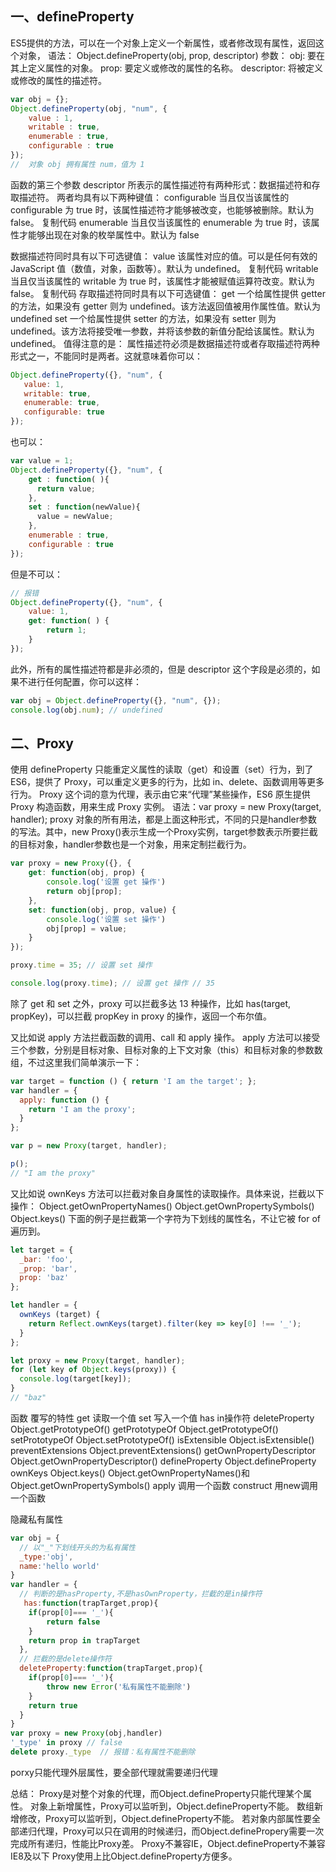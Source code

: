 

## 一、defineProperty
ES5提供的方法，可以在一个对象上定义一个新属性，或者修改现有属性，返回这个对象，
语法： Object.defineProperty(obj, prop, descriptor)
参数：
obj: 要在其上定义属性的对象。
prop:  要定义或修改的属性的名称。
descriptor: 将被定义或修改的属性的描述符。

```js
var obj = {};
Object.defineProperty(obj, "num", {
    value : 1,
    writable : true,
    enumerable : true,
    configurable : true
});
//  对象 obj 拥有属性 num，值为 1

```
函数的第三个参数 descriptor 所表示的属性描述符有两种形式：数据描述符和存取描述符。
两者均具有以下两种键值：
configurable
当且仅当该属性的 configurable 为 true 时，该属性描述符才能够被改变，也能够被删除。默认为 false。
复制代码
enumerable
当且仅当该属性的 enumerable 为 true 时，该属性才能够出现在对象的枚举属性中。默认为 false

数据描述符同时具有以下可选键值：
value
该属性对应的值。可以是任何有效的 JavaScript 值（数值，对象，函数等）。默认为 undefined。
复制代码
writable
当且仅当该属性的 writable 为 true 时，该属性才能被赋值运算符改变。默认为 false。
复制代码
存取描述符同时具有以下可选键值：
get
一个给属性提供 getter 的方法，如果没有 getter 则为 undefined。该方法返回值被用作属性值。默认为 undefined
set
一个给属性提供 setter 的方法，如果没有 setter 则为 undefined。该方法将接受唯一参数，并将该参数的新值分配给该属性。默认为 undefined。
值得注意的是：
 属性描述符必须是数据描述符或者存取描述符两种形式之一，不能同时是两者。这就意味着你可以：
 ```js
Object.defineProperty({}, "num", {
    value: 1,
    writable: true,
    enumerable: true,
    configurable: true
});
```
也可以：
```js
var value = 1;
Object.defineProperty({}, "num", {
    get : function( ){
      return value;
    },
    set : function(newValue){
      value = newValue;
    },
    enumerable : true,
    configurable : true
});
```
但是不可以：
```js
// 报错
Object.defineProperty({}, "num", {
    value: 1,
    get: function( ) {
        return 1;
    }
});
```
此外，所有的属性描述符都是非必须的，但是 descriptor 这个字段是必须的，如果不进行任何配置，你可以这样：
```js
var obj = Object.defineProperty({}, "num", {});
console.log(obj.num); // undefined
```

## 二、Proxy
使用 defineProperty 只能重定义属性的读取（get）和设置（set）行为，到了 ES6，提供了 Proxy，可以重定义更多的行为，比如 in、delete、函数调用等更多行为。
Proxy 这个词的意为代理，表示由它来“代理”某些操作，ES6 原生提供 Proxy 构造函数，用来生成 Proxy 实例。
语法：var proxy = new Proxy(target, handler);
proxy 对象的所有用法，都是上面这种形式，不同的只是handler参数的写法。其中，new Proxy()表示生成一个Proxy实例，target参数表示所要拦截的目标对象，handler参数也是一个对象，用来定制拦截行为。
```js
var proxy = new Proxy({}, {
    get: function(obj, prop) {
        console.log('设置 get 操作')
        return obj[prop];
    },
    set: function(obj, prop, value) {
        console.log('设置 set 操作')
        obj[prop] = value;
    }
});

proxy.time = 35; // 设置 set 操作

console.log(proxy.time); // 设置 get 操作 // 35
```
除了 get 和 set 之外，proxy 可以拦截多达 13 种操作，比如 has(target, propKey)，可以拦截 propKey in proxy 的操作，返回一个布尔值。


又比如说 apply 方法拦截函数的调用、call 和 apply 操作。
apply 方法可以接受三个参数，分别是目标对象、目标对象的上下文对象（this）和目标对象的参数数组，不过这里我们简单演示一下：
```js
var target = function () { return 'I am the target'; };
var handler = {
  apply: function () {
    return 'I am the proxy';
  }
};

var p = new Proxy(target, handler);

p();
// "I am the proxy"
```
又比如说 ownKeys 方法可以拦截对象自身属性的读取操作。具体来说，拦截以下操作：
Object.getOwnPropertyNames()
Object.getOwnPropertySymbols()
Object.keys()
下面的例子是拦截第一个字符为下划线的属性名，不让它被 for of 遍历到。
```js
let target = {
  _bar: 'foo',
  _prop: 'bar',
  prop: 'baz'
};

let handler = {
  ownKeys (target) {
    return Reflect.ownKeys(target).filter(key => key[0] !== '_');
  }
};

let proxy = new Proxy(target, handler);
for (let key of Object.keys(proxy)) {
  console.log(target[key]);
}
// "baz"
```

函数
覆写的特性
get
读取一个值
set
写入一个值
has
in操作符
deleteProperty
Object.getPrototypeOf()
getPrototypeOf
Object.getPrototypeOf()
setPrototypeOf
Object.setPrototypeOf()
isExtensible
Object.isExtensible()
preventExtensions
Object.preventExtensions()
getOwnPropertyDescriptor
Object.getOwnPropertyDescriptor()
defineProperty
Object.defineProperty
ownKeys
Object.keys() Object.getOwnPropertyNames()和Object.getOwnPropertySymbols()
apply
调用一个函数
construct
用new调用一个函数

隐藏私有属性
```js
var obj = {
  // 以"_"下划线开头的为私有属性
  _type:'obj',
  name:'hello world'
}
var handler = {
  // 判断的是hasProperty,不是hasOwnProperty，拦截的是in操作符
   has:function(trapTarget,prop){
  	if(prop[0]=== '_'){
    	return false
    }
    return prop in trapTarget
  },
  // 拦截的是delete操作符
  deleteProperty:function(trapTarget,prop){
  	if(prop[0]=== '_'){
    	throw new Error('私有属性不能删除')
    }
    return true
  }
}
var proxy = new Proxy(obj,handler)
'_type' in proxy // false
delete proxy._type  // 报错：私有属性不能删除
```
porxy只能代理外层属性，要全部代理就需要递归代理

总结：
Proxy是对整个对象的代理，而Object.defineProperty只能代理某个属性。
对象上新增属性，Proxy可以监听到，Object.defineProperty不能。
数组新增修改，Proxy可以监听到，Object.defineProperty不能。
若对象内部属性要全部递归代理，Proxy可以只在调用的时候递归，而Object.definePropery需要一次完成所有递归，性能比Proxy差。
Proxy不兼容IE，Object.defineProperty不兼容IE8及以下
Proxy使用上比Object.defineProperty方便多。